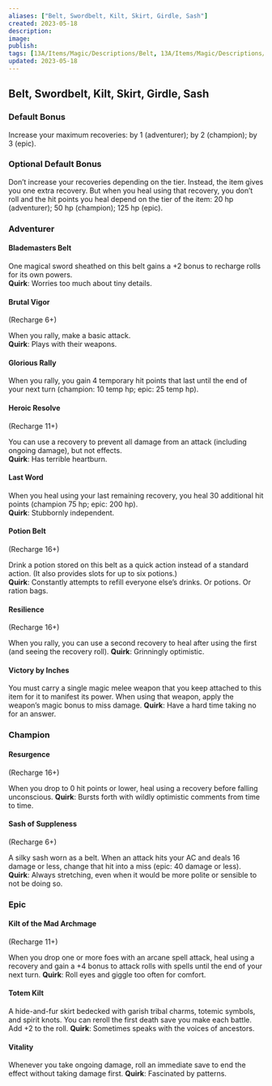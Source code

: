 ```yaml
---
aliases: ["Belt, Swordbelt, Kilt, Skirt, Girdle, Sash"]
created: 2023-05-18
description: 
image: 
publish: 
tags: [13A/Items/Magic/Descriptions/Belt, 13A/Items/Magic/Descriptions/Swordbelt, 13A/Items/Magic/Descriptions/Kilt, 13A/Items/Magic/Descriptions/Skirt, 13A/Items/Magic/Descriptions/Girdle, 13A/Items/Magic/Descriptions/Sash]
updated: 2023-05-18
---
```


## Belt, Swordbelt, Kilt, Skirt, Girdle, Sash

### Default Bonus

Increase your maximum recoveries: by 1 (adventurer); by 2 (champion); by 3 (epic).

### Optional Default Bonus

Don’t increase your recoveries depending on the tier. Instead, the item gives you one extra recovery. But when you heal using that recovery, you don’t roll and the hit points you heal depend on the tier of the item: 20 hp (adventurer); 50 hp (champion); 125 hp (epic).

### Adventurer

#### Blademasters Belt

One magical sword sheathed on this belt gains a +2 bonus to recharge rolls for its own powers.  
**Quirk**: Worries too much about tiny details.

#### Brutal Vigor

(Recharge 6+)

When you rally, make a basic attack.  
**Quirk**: Plays with their weapons.

#### Glorious Rally

When you rally, you gain 4 temporary hit points that last until the end of your next turn (champion: 10 temp hp; epic: 25 temp hp).

#### Heroic Resolve

(Recharge 11+)

You can use a recovery to prevent all damage from an attack (including ongoing damage), but not effects.  
**Quirk**: Has terrible heartburn.

#### Last Word

When you heal using your last remaining recovery, you heal 30 additional hit points (champion 75 hp; epic: 200 hp).  
**Quirk**: Stubbornly independent.

#### Potion Belt

(Recharge 16+)

Drink a potion stored on this belt as a quick action instead of a standard action. (It also provides slots for up to six potions.)  
**Quirk**: Constantly attempts to refill everyone else’s drinks. Or potions. Or ration bags.

#### Resilience

(Recharge 16+)

When you rally, you can use a second recovery to heal after using the first (and seeing the recovery roll). 
**Quirk**: Grinningly optimistic.

#### Victory by Inches

You must carry a single magic melee weapon that you keep attached to this item for it to manifest its power. When using that weapon, apply the weapon’s magic bonus to miss damage. 
**Quirk**: Have a hard time taking no for an answer.

### Champion

#### Resurgence

(Recharge 16+)

When you drop to 0 hit points or lower, heal using a recovery before falling unconscious. 
**Quirk**: Bursts forth with wildly optimistic comments from time to time.

#### Sash of Suppleness

(Recharge 6+)

A silky sash worn as a belt. When an attack hits your AC and deals 16 damage or less, change that hit into a miss (epic: 40 damage or less). 
**Quirk**: Always stretching, even when it would be more polite or sensible to not be doing so.

### Epic

#### Kilt of the Mad Archmage

(Recharge 11+)

When you drop one or more foes with an arcane spell attack, heal using a recovery and gain a +4 bonus to attack rolls with spells until the end of your next turn. 
**Quirk**: Roll eyes and giggle too often for comfort.

#### Totem Kilt

A hide-and-fur skirt bedecked with garish tribal charms, totemic symbols, and spirit knots. You can reroll the first death save you make each battle. Add +2 to the roll. **Quirk**: Sometimes speaks with the voices of ancestors.

#### Vitality

Whenever you take ongoing damage, roll an immediate save to end the effect without taking damage first. 
**Quirk**: Fascinated by patterns.
